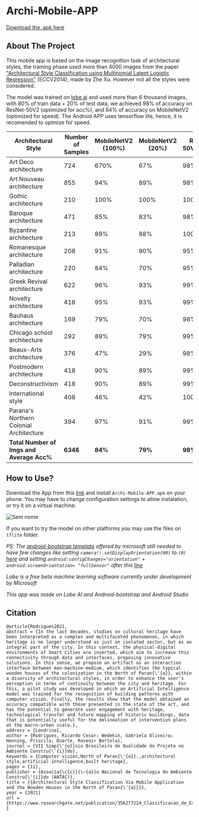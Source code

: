 # Archi-Mobile-APP

[Download the .apk here](https://drive.google.com/file/d/1f2yyUsiMGyjA2XdsyaHhP1diAn3c9Omg/view?usp=sharing)

<!-- ABOUT THE PROJECT -->
## About The Project 

This mobile app is based on the image recognition task of architectural styles, the training phase used more than 4000 images from the paper ["Architectural Style Classification using Multinomial Latent Logistic Regression"](https://www.kaggle.com/dumitrux/architectural-styles-dataset?select=README.txt) (ECCV2014), made by Zhe Xu. However not all the styles were considered. 

The model was trained on [lobe ai](https://lobe.ai/) and used more than 6 thousand images, with 80% of train data + 20% of test data, we achieved 98% of accuracy on ResNet-50V2 (optimized for acc%), and 84% of accuracy on MobileNetV2 (optimized for speed). The Android APP uses tensorflow lite, hence, it is recomended to optmize for speed.

| Architectural Style | Number of Samples | MobileNetV2 (100%) | MobileNetV2 (20%) | ResNet-50V2(100%) | ResNet-50V2(20%) |
| --- | --- | --- | --- | --- | --- |
| Art Deco architecture | 724 | 670% | 67% | 98% | 94% |
| Art Nouveau architecture | 855 | 94% | 89% | 98% | 93% |
| Gothic architecture | 210 | 100% | 100% | 100% | 100% |
| Baroque architecture | 471 | 85% | 83% | 98% | 98% |
| Byzantine architecture | 213 | 89% | 88% | 100% | 100% |
| Romanesque architecture | 208 | 91% | 90% | 95% | 88% |
| Palladian architecture | 220 | 84% | 70% | 95% | 86% |
| Greek Revival architecture | 622 | 96% | 93% | 99% | 97% |
| Novelty architecture | 418 | 95% | 93% | 99% | 99% |
| Bauhaus architecture | 169 | 79% | 70% | 98% | 88% |
| Chicago school architecture | 292 | 89% | 79% | 99% | 97% |
| Beaux-Arts architecture | 376 | 47% | 29% | 98% | 93% |
| Postmodern architecture | 418 | 90% | 89% | 99% | 98% |
| Deconstructivism | 418 | 90% | 89% | 99% | 98% |
| International style | 408 | 46% | 42% | 100% | 96% |
| Parana's Northern Colonial Architecture | 394 | 97% | 91% | 99% | 96% |
| **Total Number of Imgs and Average Acc%** | **6348** | **84%** | **79%** | **98%** | **95%** |


## How to Use?
Download the App from this [link](https://drive.google.com/file/d/1f2yyUsiMGyjA2XdsyaHhP1diAn3c9Omg/view?usp=sharing) and install `Archi-Mobile-APP.apk` on your phone. You may have to change configuration settings to allow instalation, or try it on a virtual machine.  

![Sem nome](https://user-images.githubusercontent.com/62864640/116631319-343c7f80-a92b-11eb-9f41-baa27735d362.png)

If you want to try the model on other platforms you may use the files on `tflite` folder. 

_PS: The [android-bootstrap template](https://github.com/lobe/android-bootstrap) offered by microsoft still needed to have few changes like setting `camera!!.setDisplayOrientation(90)` to `(0)` [here](https://github.com/lobe/android-bootstrap/blob/d94b4803ade037b509d561239ae0054c126d4401/lobe_android/app/src/main/AndroidManifest.xml#L21) and setting             `android:configChanges="orientation"` + `android:screenOrientation= "fullSensor"` after this [line](https://github.com/lobe/android-bootstrap/blob/d94b4803ade037b509d561239ae0054c126d4401/lobe_android/app/src/main/java/com/example/test/LegacyCameraConnectionFragment.kt#L201)_

_Lobe is a free beta machine learning software currently under development by Microsoft_

_This app was made on Lobe AI and Android-bootstrap and Android Studio_


## Citation
```
@article{Rodrigues2021,
abstract = {In the last decades, studies on cultural heritage have been interpreted as a complex and multifaceted phenomenon, in which heritage is no longer understood as just an isolated sector, but as an integral part of the city. In this context, the physical-digital environments of Smart Cities are inserted, which aim to increase this connectivity through data and interfaces, proposing innovative solutions. In this sense, we propose an artifact as an interaction interface between man-machine-medium, which identifies the typical wooden houses of the colonization in the North of Paran{\'{a}}, within a diversity of architectural styles, in order to enhance the user's perception in terms of continuity between the city and heritage. For this, a pilot study was developed in which an Artificial Intelligence model was trained for the recognition of building patterns with computer vision. Finally, the results show that the model obtained an accuracy compatible with those presented in the state of the art, and has the potential to generate user engagement with heritage, technological transfer and future mapping of historic buildings, data that is potentially useful for the delineation of intervention plans at the macro-urban scale.},
address = {Londrina},
author = {Rodrigues, Ricardo Cesar; Wedekin, Gabriela Oliveira; Henning, Priscila; Duarte, Rovenir Bertola},
journal = {VII Simp{\'{o}}sio Brasileiro de Qualidade do Projeto no Ambiente Constru{\'{i}}do},
keywords = {Computer vision,North of Paran{\'{a}}.,architectural style,artificial intelligence,built heritage},
pages = {11},
publisher = {Associa{\c{c}}{\~{a}}o Nacional de Tecnologia do Ambiente Constru{\'{i}}do (ANTAC)},
title = {{Architectural Style Classification Via Mobile Application and the Wooden Houses in the North of Paran{\'{a}}}},
year = {2021}
url = {https://www.researchgate.net/publication/356277224_Classificacao_de_Estilo_Arquitetonico_via_Aplicativo_Mobile_e_as_Casas_de_Madeira_no_Norte_do_Parana}
}
```

